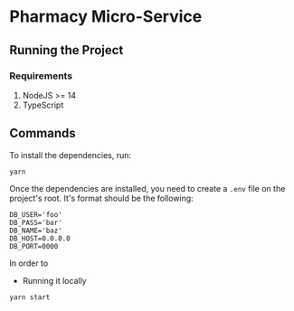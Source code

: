 # Pharmacy Micro-Service

## Running the Project

### Requirements

1. NodeJS >= 14
2. TypeScript

## Commands

To install the dependencies, run:

```
yarn
```

Once the dependencies are installed, you need to create a `.env` file on the project's root. It's format should be the following:

```
DB_USER='foo'
DB_PASS='bar'
DB_NAME='baz'
DB_HOST=0.0.0.0
DB_PORT=0000
```

In order to

- Running it locally

```
yarn start
```
